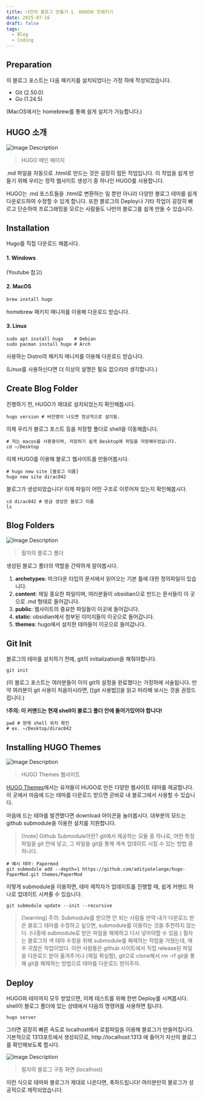 ```yaml
---
title: 나만의 블로그 만들기 1. HUGO와 친해지기
date: 2025-07-16
draft: false
tags:
  - Blog
  - Coding
---
```

## Preparation

이 블로그 포스트는 다음 패키지를 설치되었다는 가정 하에 작성되었습니다.

* Git (2.50.0)
* Go (1.24.5)

(MacOS에서는 homebrew를 통해 쉽게 설치가 가능합니다.)

## HUGO 소개

![Image Description](/images/Pasted%20image%2020250716150210.png)
> HUGO 메인 페이지


.md 파일을 자동으로 .html로 만드는 것은 굉장히 힘든 작업입니다. 이 작업을 쉽게 만들기 위해 우리는 정적 웹사이트 생성기 중 하나인 HUGO를 사용합니다.

HUGO는 .md 포스트들을 .html로 변환하는 일 뿐만 아니라 다양한 블로그 테마를 쉽게 다운로드하여 수정할 수 있게 합니다. 또한 블로그의 Deploy나 기타 작업이 굉장히 빠르고 단순하여 프로그래밍을 모르는 사람들도 나만의 블로그를 쉽게 만들 수 있습니다.

## Installation

Hugo를 직접 다운로드 해봅시다.

#### 1. Windows

(Youtube 참고)

#### 2. MacOS

```zsh
brew install hugo
```
homebrew 패키지 매니저를 이용해 다운로드 받습니다.


#### 3. Linux

```shell
sudo apt install hugo    # Debian
sudo pacman install hugo # Arch
```
사용하는 Distro의 패키지 매니저를 이용해 다운로드 받습니다.

(Linux를 사용하신다면 더 이상의 설명은 필요 없으리라 생각합니다.)

## Create Blog Folder

진행하기 전, HUGO가 제대로 설치되었는지 확인해봅시다.
```shell
hugo version # 버전명이 나오면 정상적으로 설치됨.
```

이제 우리가 블로그 포스트 등을 저장할 폴더로 shell을 이동해줍니다.
```shell
# 저는 macos를 사용중이며, 저장하기 쉽게 Desktop에 파일을 저장해두었습니다.
cd ~/Desktop
```

이제 HUGO를 이용해 블로그 웹사이트를 만들어봅시다.
```shell
# hugo new site [블로그 이름]
hugo new site dirac042
```

블로그가 생성되었습니다! 이제 파일이 어떤 구조로 이루어져 있는지 확인해봅시다.
```shell
cd dirac042 # 방금 생성한 블로그 이름
ls
```

## Blog Folders

![Image Description](/images/Pasted%20image%2020250716151913.png)
> 필자의 블로그 폴더

생성된 블로그 폴더의 역할을 간략하게 알아봅시다.

1. **archetypes**: 마크다운 타입의 문서에서 읽어오는 기본 틀에 대한 정의파일이 있습니다.
2. **content**: 제일 중요한 파일이며, 여러분들이 obsidian으로 만드는 문서들이 이 곳으로 .md 형태로 들어갑니다.
3. **public**: 웹사이트의 중요한 파일들이 이곳에 들어갑니다. 
4. **static**: obsidian에서 첨부된 이미지들이 이곳으로 들어갑니다.
5. **themes**: hugo에서 설치한 테마들이 이곳으로 들어갑니다.

## Git Init


블로그의 테마를 설치하기 전에, git의 initialization을 해줘야합니다.

```shell
git init
```
(이 블로그 포스트는 여러분들이 이미 git의 설정을 완료했다는 가정하에 서술됩니다. 만약 여러분이 git 사용이 처음이시라면, [[git 사용법]]을 읽고 따라해 보시는 것을 권장드립니다.)

**!주의: 이 커맨드는 현재 shell이 블로그 폴더 안에 들어가있어야 합니다!**

```shell
pwd # 현재 shell 위치 확인
# ex. ~/Desktop/dirac042
```

## Installing HUGO Themes

![Image Description](/images/CleanShot%202025-07-16%20at%2015.35.36@2x.png)
> HUGO Themes 웹사이트

[HUGO Themes](https://themes.gohugo.io/)에서는 유저들이 HUGO로 만든 다양한 웹사이트 테마를 제공합니다.
이 곳에서 마음에 드는 테마를 다운로드 받으면 곧바로 내 블로그에서 사용할 수 있습니다.

마음에 드는 테마를 발견했다면 download 아이콘을 눌러봅시다.
대부분의 모드는 github submodule을 이용한 설치를 지원합니다.

> [!note] Github Submodule이란?
git에서 제공하는 모듈 중 하나로, 어떤 특정 파일을 git 안에 넣고, 그 파일을 git을 통해 계속 업데이트 시킬 수 있는 방법 중 하나다.

```shell
# 예시 테마: Papermod
git submodule add --depth=1 https://github.com/adityatelange/hugo-PaperMod.git themes/PaperMod
```

이렇게 submodule을 이용하면, 테마 제작자가 업데이트를 진행할 때, 쉽게 커맨드 하나로 업데이트 시켜줄 수 있습니다.

```shell
git submodule update --init --recursive 
```

> [!warning] 주의: Submodule를 받으면 안 되는 사람들
> 만약 내가 다운로드 받은 블로그 테마를 수정하고 싶으면, submodule를 이용하는 것을 추천하지 않는다. (나중에 submodule로 받은 파일을 해제하고 다시 넣어야할 수 있음.) 
> 필자는 블로그의 색 테마 수정을 위해 submodule를 해제하는 작업을 거쳤는데, 매우 귀찮은 작업이었다.
> 이런 사람들은 github 사이트에서 직접 release된 파일을 다운로드 받아 옮겨주거나 (제일 확실함), git으로 clone해서 rm -rf git을 통해 git을 해제하는 방법으로 테마를 다운로드 받아주자.

## Deploy

HUGO와 테마까지 모두 받았으면, 이제 테스트를 위해 한번 Deploy를 시켜봅시다.
shell이 블로그 폴더에 있는 상태에서 다음의 명령어를 사용하면 됩니다.

```shell
hugo server
```

그러면 굉장히 빠른 속도로 localhost에서 로컬파일을 이용해 블로그가 만들어집니다.
기본적으로 1313포트에서 생성되므로, http://localhost:1313 에 들어가 자신의 블로그를 확인해보도록 합시다.

![Image Description](/images/CleanShot%202025-07-16%20at%2015.47.55@2x.png)
> 필자의 블로그 구동 화면 (localhost)


이런 식으로 테마와 블로그가 제대로 나온다면, 축하드립니다!
여러분만의 블로그가 성공적으로 제작되었습니다.




